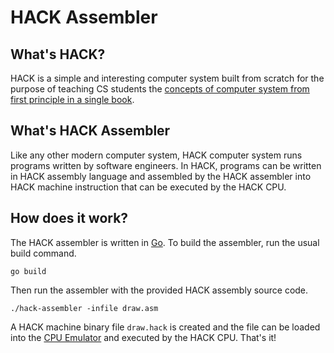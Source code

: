 # HACK Assembler

## What's HACK?

HACK is a simple and interesting computer system built from scratch for the purpose of teaching CS students the [concepts of computer system from first principle in a single book](https://www.nand2tetris.org/).

## What's HACK Assembler

Like any other modern computer system, HACK computer system runs programs written by software engineers. In HACK, programs can be written in HACK assembly language and assembled by the HACK assembler into HACK machine instruction that can be executed by the HACK CPU.

## How does it work?

The HACK assembler is written in [Go](https://golang.org/). To build the assembler, run the usual build command.

```shell
go build
```

Then run the assembler with the provided HACK assembly source code.

```shell
./hack-assembler -infile draw.asm
```

A HACK machine binary file `draw.hack` is created and the file can be loaded into the [CPU Emulator](https://www.nand2tetris.org/software) and executed by the HACK CPU. That's it!

